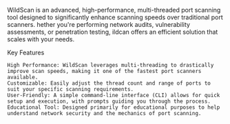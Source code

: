 WildScan is an advanced, high-performance, multi-threaded port scanning tool designed to significantly enhance scanning speeds over traditional port scanners. hether you're performing network audits, vulnerability assessments, or penetration testing, ildcan offers an efficient solution that scales with your needs.

Key Features

    High Performance: WildScan leverages multi-threading to drastically improve scan speeds, making it one of the fastest port scanners available.
    Customizable: Easily adjust the thread count and range of ports to suit your specific scanning requirements.
    User-Friendly: A simple command-line interface (CLI) allows for quick setup and execution, with prompts guiding you through the process.
    Educational Tool: Designed primarily for educational purposes to help understand network security and the mechanics of port scanning.


